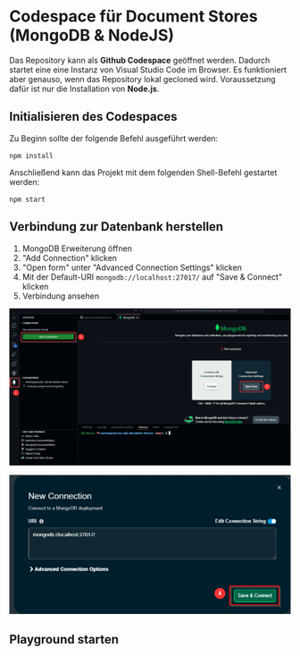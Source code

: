 # Codespace für Document Stores (MongoDB & NodeJS)

Das Repository kann als **Github Codespace** geöffnet werden. Dadurch startet eine eine Instanz von Visual Studio Code im Browser. Es funktioniert aber genauso, wenn das Repository lokal gecloned wird. Voraussetzung dafür ist nur die Installation von **Node.js**.

## Initialisieren des Codespaces

Zu Beginn sollte der folgende Befehl ausgeführt werden:

```Shell
npm install
```

Anschließend kann das Projekt mit dem folgenden Shell-Befehl gestartet werden:

```Shell
npm start
```

## Verbindung zur Datenbank herstellen

1. MongoDB Erweiterung öffnen
2. "Add Connection" klicken
3. "Open form" unter "Advanced Connection Settings" klicken
4. Mit der Default-URI `mongodb://localhost:27017/` auf "Save & Connect" klicken
5. Verbindung ansehen

![](images/image.png)

![](images/image-1.png)



## Playground starten

